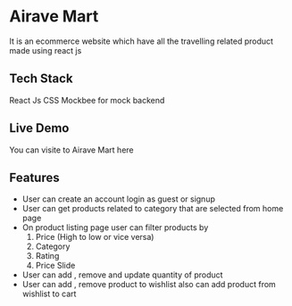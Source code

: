 <h1>Airave Mart</h1>
It is an ecommerce website which have all the travelling related product made using react js

<h2>Tech Stack</h2>
React Js
CSS
Mockbee for mock backend

<h2>Live Demo</h2>
You can visite to Airave Mart here

<h2>Features</h2>
<ul>
<li>User can create an account login as guest or  signup</li>
<li>User can get products related to category that are selected from home page</li>
<li>On product listing page user can filter products by 
    <ol>
        <li>Price (High to low or vice versa)</li>
        <li>Category</li>
        <li>Rating</li>
        <li>Price Slide</li>
    </ol>
<li>User can add , remove and update quantity of product</li>
<li>User can add , remove product to wishlist also can add product from wishlist to cart</li>
</ul>
 
